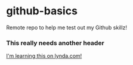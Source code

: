 # github-basics
Remote repo to help me test out my Github skillz!

### This really needs another header

[I'm learning this on lynda.com!](http://www.lynda.com)
